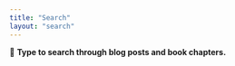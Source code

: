 ```yaml
---
title: "Search"
layout: "search"
---
```


🔎 **Type to search through blog posts and book chapters.**
